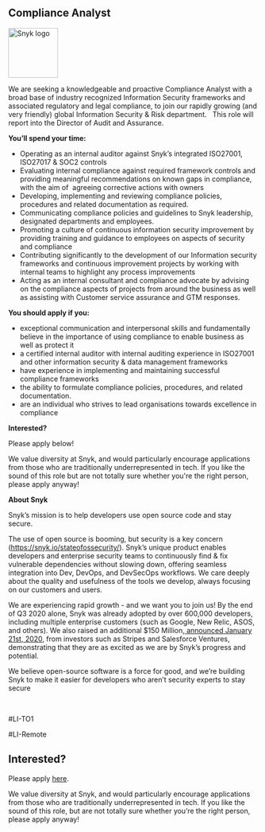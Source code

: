 Compliance Analyst
---

<img src="https://res.cloudinary.com/snyk/image/upload/v1537345894/press-kit/brand/logo-black.png" width="100" alt="Snyk logo" />

<p><span style="font-weight: 400;">We are seeking a knowledgeable and proactive Compliance Analyst with a broad base of industry recognized Information Security frameworks and associated regulatory and legal compliance, to join our rapidly growing (and very friendly) global Information Security &amp; Risk department. &nbsp; This role will report into the Director of Audit and Assurance.</span><span style="font-weight: 400;"><br></span></p>
<p><strong>You’ll spend your time:</strong></p>
<ul>
<li style="font-weight: 400;"><span style="font-weight: 400;">Operating as an internal auditor against Snyk’s integrated ISO27001, ISO27017 &amp; SOC2 controls</span></li>
<li style="font-weight: 400;"><span style="font-weight: 400;">Evaluating internal compliance against required framework controls and providing meaningful recommendations on known gaps in compliance, with the aim of&nbsp; agreeing corrective actions with owners</span></li>
<li style="font-weight: 400;"><span style="font-weight: 400;">Developing, implementing and reviewing compliance policies, procedures and related documentation as required.</span></li>
<li style="font-weight: 400;"><span style="font-weight: 400;">Communicating compliance policies and guidelines to Snyk leadership, designated departments and employees.</span></li>
<li style="font-weight: 400;"><span style="font-weight: 400;">Promoting a culture of continuous information security improvement by providing training and guidance to employees on aspects of security and compliance</span></li>
<li style="font-weight: 400;"><span style="font-weight: 400;">Contributing significantly to the development of our Information security frameworks and continuous improvement projects by working with internal teams to highlight any process improvements&nbsp;</span></li>
<li style="font-weight: 400;"><span style="font-weight: 400;">Acting as an internal consultant and compliance advocate by advising on the compliance aspects of projects from around the business as well as assisting with Customer service assurance and GTM responses.</span></li>
</ul>
<p><strong>You should apply if you:</strong></p>
<ul>
<li style="font-weight: 400;"><span style="font-weight: 400;">exceptional communication and interpersonal skills and fundamentally believe in the importance of using compliance to enable business as well as protect it</span></li>
<li style="font-weight: 400;"><span style="font-weight: 400;">a certified internal auditor with internal auditing experience in ISO27001 and other information security &amp; data management frameworks</span></li>
<li style="font-weight: 400;"><span style="font-weight: 400;">have experience in implementing and maintaining successful compliance frameworks&nbsp;</span></li>
<li style="font-weight: 400;"><span style="font-weight: 400;">the ability to formulate compliance policies, procedures, and related documentation.</span></li>
<li style="font-weight: 400;"><span style="font-weight: 400;">are an individual who strives to lead organisations towards excellence in compliance</span></li>
</ul>
<p><strong>Interested?</strong></p>
<p><span style="font-weight: 400;">Please apply below!</span></p>
<p><span style="font-weight: 400;">We value diversity at Snyk, and would particularly encourage applications from those who are traditionally underrepresented in tech. If you like the sound of this role but are not totally sure whether you're the right person, please apply anyway!</span></p>
<p><strong>About Snyk</strong></p>
<p><span style="font-weight: 400;">Snyk’s mission is to help developers use open source code and stay secure.&nbsp;</span></p>
<p><span style="font-weight: 400;">The use of open source is booming, but security is a key concern (</span><a href="https://snyk.io/stateofossecurity/"><span style="font-weight: 400;">https://snyk.io/stateofossecurity/</span></a><span style="font-weight: 400;">). Snyk’s unique product enables developers and enterprise security teams to continuously find &amp; fix vulnerable dependencies without slowing down, offering seamless integration into Dev, DevOps, and DevSecOps workflows. We care deeply about the quality and usefulness of the tools we develop, always focusing on our customers and users.&nbsp;</span></p>
<p><span style="font-weight: 400;">We are experiencing rapid growth - and we want you to join us! By the end of Q3 2020 alone, Snyk was already adopted by over 600,000 developers, including multiple enterprise customers (such as Google, New Relic, ASOS, and others). We also raised an additional $150 Million,</span><a href="https://snyk.io/blog/snyk-closes-150m/"> <span style="font-weight: 400;">announced January 21st, 2020</span></a><span style="font-weight: 400;">, from investors such as Stripes and Salesforce Ventures, demonstrating that they are as excited as we are by Snyk’s progress and potential.</span></p>
<p><span style="font-weight: 400;">We believe open-source software is a force for good, and we’re building Snyk to make it easier for developers who aren’t security experts to stay secure</span></p>
<p>&nbsp;</p>
<p><span style="font-weight: 400;">#LI-TO1</span></p>
<p><span style="font-weight: 400;">#LI-Remote</span></p>

Interested?
---

Please apply [here](https://boards.greenhouse.io/snyk/jobs/5045533002#app).

We value diversity at Snyk, and would particularly encourage applications from those who are traditionally underrepresented in tech.
If you like the sound of this role, but are not totally sure whether you’re the right person, please apply anyway!
